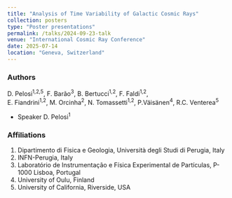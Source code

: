 ```yaml
---
title: "Analysis of Time Variability of Galactic Cosmic Rays"
collection: posters
type: "Poster presentations"
permalink: /talks/2024-09-23-talk
venue: "International Cosmic Ray Conference"
date: 2025-07-14
location: "Geneva, Switzerland"
---
```


### Authors

D. Pelosi<sup>1,2,5</sup>, F. Barão<sup>3</sup>, B. Bertucci<sup>1,2</sup>, F. Faldi<sup>1,2</sup>,  
E. Fiandrini<sup>1,2</sup>, M. Orcinha<sup>2</sup>, N. Tomassetti<sup>1,2</sup>, P.Väisänen<sup>4</sup>, R.C. Venterea<sup>5</sup>
- Speaker D. Pelosi<sup>1</sup>

### Affiliations

1. Dipartimento di Fisica e Geologia, Università degli Studi di Perugia, Italy
2. INFN-Perugia, Italy  
3. Laboratório de Instrumentação e Física Experimental de Partículas, P-1000 Lisboa, Portugal
4. University of Oulu, Finland
5. University of California, Riverside, USA
